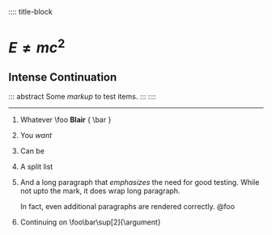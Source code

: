:::: title-block
# $E \ne mc^2$
## Intense Continuation

::: abstract
Some _markup_ to test items.
:::
::::

---

1. Whatever \foo
   **Blair** { \bar }
1. You _want_
1. Can be

1. A split list

1. And a long paragraph that _emphasizes_ the need for good
   testing. While not upto the mark, it does wrap long
   paragraph.

   In fact, even additional paragraphs are rendered
   correctly.  @foo

1. Continuing on \foo\bar\sup[2]{\argument}
